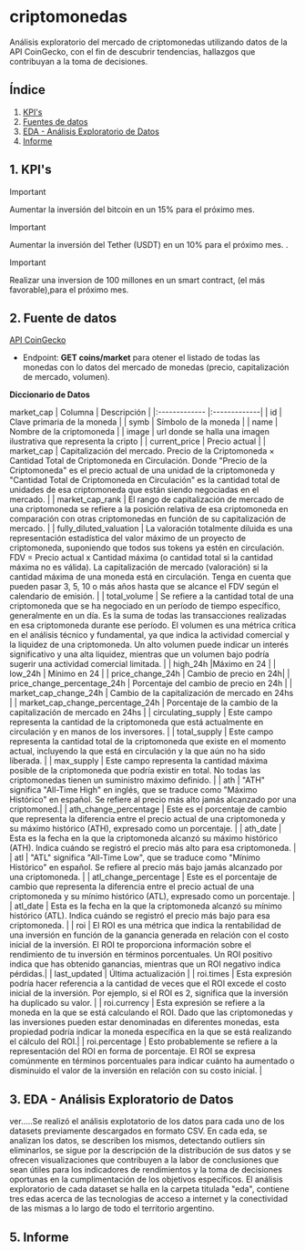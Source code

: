 # criptomonedas

Análisis exploratorio del mercado de criptomonedas utilizando datos de la API CoinGecko, con el fin de descubrir tendencias, hallazgos que contribuyan a la toma de decisiones.

## Índice
1. [KPI's ](#id1)
2. [Fuentes de datos](#id3)
3. [EDA - Análisis Exploratorio de Datos](#id4)
5. [Informe](#id5)

## 1. KPI's

>[!IMPORTANT]
>
>Aumentar la inversión del bitcoin en un 15% para el próximo mes.

>[!IMPORTANT]
>Aumentar la inversión del Tether (USDT) en un 10% para el próximo mes.
>.

>[!IMPORTANT]
>
>Realizar una inversion de 100 millones en un smart contract, (el más favorable),para el próximo mes.

## 2. Fuente de datos

[API CoinGecko](https://www.coingecko.com/es/api/documentation)

 - Endpoint: **GET coins/market** para otener el listado de todas las monedas con lo datos del mercado de monedas (precio, capitalización de mercado, volumen). 


**Diccionario de Datos**

market_cap
| Columna | Descripción  |
|:------------- |:-------------| 
| id         | Clave primaria de la moneda          | 
| symb         | Símbolo de la moneda         |
| name         | Nombre de la criptomoneda          |
| image         | url donde se halla una imagen ilustrativa que representa la cripto          |
| current_price | Precio actual         |
| market_cap         | Capitalización del mercado. Precio de la Criptomoneda × Cantidad Total de Criptomoneda en Circulación. Donde "Precio de la Criptomoneda" es el precio actual de una unidad de la criptomoneda y "Cantidad Total de Criptomoneda en Circulación" es la cantidad total de unidades de esa criptomoneda que están siendo negociadas en el mercado.          |
| market_cap_rank         | El rango de capitalización de mercado de una criptomoneda se refiere a la posición relativa de esa criptomoneda en comparación con otras criptomonedas en función de su capitalización de mercado.         |
| fully_diluted_valuation         |  La valoración totalmente diluida es una representación estadística del valor máximo de un proyecto de criptomoneda, suponiendo que todos sus tokens ya estén en circulación. FDV = Precio actual x Cantidad máxima (o cantidad total si la cantidad máxima no es válida). La capitalización de mercado (valoración) si la cantidad máxima de una moneda está en circulación. Tenga en cuenta que pueden pasar 3, 5, 10 o más años hasta que se alcance el FDV según el calendario de emisión.     |
| total_volume         | Se refiere a la cantidad total de una criptomoneda que se ha negociado en un período de tiempo específico, generalmente en un día. Es la suma de todas las transacciones realizadas en esa criptomoneda durante ese período. El volumen es una métrica crítica en el análisis técnico y fundamental, ya que indica la actividad comercial y la liquidez de una criptomoneda. Un alto volumen puede indicar un interés significativo y una alta liquidez, mientras que un volumen bajo podría sugerir una actividad comercial limitada. |
| high_24h         |Máximo en 24 |
| low_24h         | Mínimo en 24 |
| price_change_24h              | Cambio de precio en 24h|
| price_change_percentage_24h         | Porcentaje del cambio de precio en 24h |
| market_cap_change_24h         | Cambio de la capitalización de mercado en 24hs | 
| market_cap_change_percentage_24h         | Porcentaje de la cambio de la capitalización de mercado en 24hs |
| circulating_supply     | Este campo representa la cantidad de la criptomoneda que está actualmente en circulación y en manos de los inversores. |
| total_supply     | Este campo representa la cantidad total de la criptomoneda que existe en el momento actual, incluyendo la que está en circulación y la que aún no ha sido liberada. | 
| max_supply         | Este campo representa la cantidad máxima posible de la criptomoneda que podría existir en total. No todas las criptomonedas tienen un suministro máximo definido. |
| ath |  "ATH" significa "All-Time High" en inglés, que se traduce como "Máximo Histórico" en español. Se refiere al precio más alto jamás alcanzado por una criptomoned.| 
| ath_change_percentage         | Este es el porcentaje de cambio que representa la diferencia entre el precio actual de una criptomoneda y su máximo histórico (ATH), expresado como un porcentaje. | 
| ath_date        | Esta es la fecha en la que la criptomoneda alcanzó su máximo histórico (ATH). Indica cuándo se registró el precio más alto para esa criptomoneda. |
| atl      |   "ATL" significa "All-Time Low", que se traduce como "Mínimo Histórico" en español. Se refiere al precio más bajo jamás alcanzado por una criptomoneda. |
| atl_change_percentage       | Este es el porcentaje de cambio que representa la diferencia entre el precio actual de una criptomoneda y su mínimo histórico (ATL), expresado como un porcentaje.  |
| atl_date      |  Esta es la fecha en la que la criptomoneda alcanzó su mínimo histórico (ATL). Indica cuándo se registró el precio más bajo para esa criptomoneda. |
| roi     |  El ROI es una métrica que indica la rentabilidad de una inversión en función de la ganancia generada en relación con el costo inicial de la inversión. El ROI te proporciona información sobre el rendimiento de tu inversión en términos porcentuales. Un ROI positivo indica que has obtenido ganancias, mientras que un ROI negativo indica pérdidas.|
| last_updated     |  Última actualización |
| roi.times     | Esta expresión podría hacer referencia a la cantidad de veces que el ROI excede el costo inicial de la inversión. Por ejemplo, si el ROI es 2, significa que la inversión ha duplicado su valor.  |
| roi.currency     |   Esta expresión se refiere a la moneda en la que se está calculando el ROI. Dado que las criptomonedas y las inversiones pueden estar denominadas en diferentes monedas, esta propiedad podría indicar la moneda específica en la que se está realizando el cálculo del ROI.|
| roi.percentage     |  Esto probablemente se refiere a la representación del ROI en forma de porcentaje. El ROI se expresa comúnmente en términos porcentuales para indicar cuánto ha aumentado o disminuido el valor de la inversión en relación con su costo inicial.  |

## 3. EDA - Análisis Exploratorio de Datos
ver.....Se realizó el análisis explotatorio de los datos para cada uno de los datasets previamente descargados en formato CSV. En cada eda, se analizan los datos, se describen los mismos, detectando outliers sin eliminarlos, se sigue por la descripción de la distribución de sus datos y se ofrecen visualizaciones que contribuyen a la labor de conclusiones que sean útiles para los indicadores de rendimientos y la toma de decisiones oportunas en la cumplimentación de los objetivos específicos. El análisis exploratorio de cada dataset se halla en la carpeta titulada "eda", contiene tres edas acerca de las tecnologias de acceso a internet y la conectividad de las mismas a lo largo de todo el territorio argentino.

## 5. Informe

